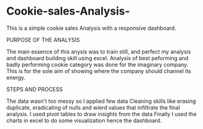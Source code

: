 # Cookie-sales-Analysis-
This is a simple cookie sales Analysis with a responsive dashboard. 

PURPOSE OF THE ANALYSIS

The main essence of this anysis was to train still, and perfect my analysis and dashboard building skill using excel.
Analysis of best peforming and badly performing cookie category was done for the imaginary company. This is for the sole aim of showing where the company should channel its energy.

STEPS AND PROCESS

The data wasn't too messy so I applied few data Cleaning skills like erasing duplicate, eradicating of nulls and wierd values that infiltrate the final analysis.
I used pivot tables to draw insights from the data
Finally I used the charts in excel to do some visualization hence the dashboard. 
